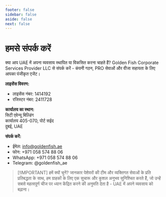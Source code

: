 ```yaml
---
footer: false
sidebar: false
aside: false
next: false
---
```


<!-- <p>
  <img src="/img/Logo.avif" alt="लोगो" width="100" height="100" style="margin-left: 50%;">
</p> -->

# हमसे संपर्क करें

क्या आप UAE में अपना व्यवसाय स्थापित या विकसित करना चाहते हैं? Golden Fish Corporate Services Provider LLC से संपर्क करें - कंपनी गठन, PRO सेवाओं और वीजा सहायता के लिए आपका पंजीकृत एजेंट।

**लाइसेंस विवरण:**

- लाइसेंस नंबर: 1414192
- रजिस्टर नंबर: 2411728

**कार्यालय का स्थान:**  
सिटी एवेन्यू बिल्डिंग  
कार्यालय 405-070, पोर्ट सईद  
दुबई, UAE

**संपर्क करें:**

- ईमेल: info@goldenfish.ae
- फोन: +971 058 574 88 06
- WhatsApp: +971 058 574 88 06
- Telegram: @goldenfish_ae

<!-- WhatsApp us at [+971 058 574 88 06](https://wa.me/message/KDLD4FZVW7EUC1)
Telegram us at [@goldenfish_ae](https://t.me/goldenfish_ae) -->

> [!IMPORTANT] हमें क्यों चुनें?
> जानकार पेशेवरों की टीम और व्यक्तिगत सेवाओं के प्रति प्रतिबद्धता के साथ, हम ग्राहकों के लिए एक सुचारू और कुशल अनुभव सुनिश्चित करते हैं, जो उन्हें सबसे महत्वपूर्ण चीज पर ध्यान केंद्रित करने की अनुमति देता है - UAE में अपने व्यवसाय को बढ़ाना।

<ContactFormModal formName="हमसे संपर्क करें" buttonText="हमें संदेश भेजें" formStyle="display: block; margin: 2rem auto;"
:services="['📝 कंपनी पंजीकरण', '🏧 बैंक खाते खोलना', '🪪 EID और गोल्डन वीजा', 'अन्य सेवाएं']"/>
